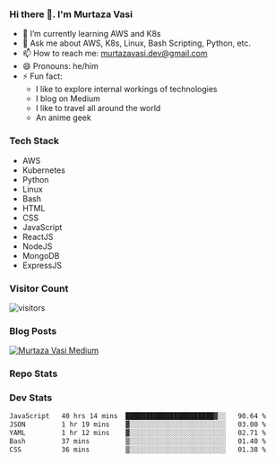 ### Hi there 👋. I'm Murtaza Vasi

- 🌱 I’m currently learning AWS and K8s
- 💬 Ask me about AWS, K8s, Linux, Bash Scripting, Python, etc.
- 📫 How to reach me: murtazavasi.dev@gmail.com
- 😄 Pronouns: he/him
- ⚡ Fun fact:
  - I like to explore internal workings of technologies
  - I blog on Medium
  - I like to travel all around the world
  - An anime geek

### Tech Stack

- AWS
- Kubernetes
- Python
- Linux
- Bash
- HTML
- CSS
- JavaScript
- ReactJS
- NodeJS
- MongoDB
- ExpressJS

### Visitor Count

![visitors](https://visitor-badge.glitch.me/badge?page_id=murtazavasi.visitor-badge&left_color=green&right_color=red)

### Blog Posts

[![Murtaza Vasi Medium](https://github-readme-medium.vercel.app/?username=murtazavasi.dev&limit=3)](https://medium.com/@murtazavasi.dev)

### Repo Stats

### Dev Stats

<!--START_SECTION:waka-->

```txt
JavaScript   40 hrs 14 mins  ██████████████████████▓░░   90.64 %
JSON         1 hr 19 mins    ▓░░░░░░░░░░░░░░░░░░░░░░░░   03.00 %
YAML         1 hr 12 mins    ▓░░░░░░░░░░░░░░░░░░░░░░░░   02.71 %
Bash         37 mins         ▒░░░░░░░░░░░░░░░░░░░░░░░░   01.40 %
CSS          36 mins         ▒░░░░░░░░░░░░░░░░░░░░░░░░   01.38 %
```

<!--END_SECTION:waka-->
